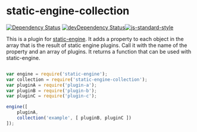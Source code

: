 # static-engine-collection

[![Dependency Status](https://david-dm.org/erickmerchant/static-engine-collection.svg?style=flat-square)](https://david-dm.org/erickmerchant/static-engine-collection) [![devDependency Status](https://david-dm.org/erickmerchant/static-engine-collection/dev-status.svg?style=flat-square)](https://david-dm.org/erickmerchant/static-engine-collection#info=devDependencies)[![js-standard-style](https://img.shields.io/badge/code%20style-standard-brightgreen.svg?style=flat)](https://github.com/feross/standard)

This is a plugin for [static-engine](https://github.com/erickmerchant/static-engine). It adds a property to each object in the array that is the result of static engine plugins. Call it with the name of the property and an array of plugins. It returns a function that can be used with static-engine.

```javascript

var engine = require('static-engine');
var collection = require('static-engine-collection');
var pluginA = require('plugin-a');
var pluginB = require('plugin-b');
var pluginC = require('plugin-c');

engine([
    pluginA,
    collection('example', [ pluginB, pluginC ])
]);

```
